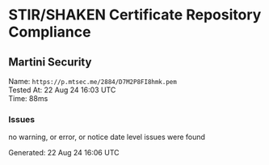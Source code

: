 # STIR/SHAKEN Certificate Repository Compliance

## Martini Security

Name: `https://p.mtsec.me/2884/D7M2P8FI8hmk.pem`\
Tested At: 22 Aug 24 16:03 UTC\
Time: 88ms

### Issues

no warning, or error, or notice date level issues were found

Generated: 22 Aug 24 16:06 UTC
